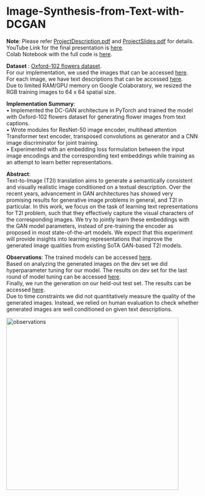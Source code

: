 # Image-Synthesis-from-Text-with-DCGAN

**Note**: Please refer [ProjectDescription.pdf](https://github.com/a1code/Image-Synthesis-from-Text-with-DCGAN/blob/main/ProjectDescription.pdf) and [ProjectSlides.pdf](https://github.com/a1code/Image-Synthesis-from-Text-with-DCGAN/blob/main/ProjectSlides.pdf) for details.   
YouTube Link for the final presentation is [here](https://www.youtube.com/watch?v=e43h1iVaNPM).  
Colab Notebook with the full code is [here](https://github.com/a1code/Image-Synthesis-from-Text-with-DCGAN/blob/main/code.ipynb).   

**Dataset** : [Oxford-102 flowers dataset](https://www.robots.ox.ac.uk/~vgg/data/flowers/102/).  
For our implementation, we used the images that can be accessed [here](https://drive.google.com/drive/folders/1uORr7J-8jWaovhcH7IhOzFIb2liV2w7j?usp=sharing).  
For each image, we have text descriptions that can be accessed [here](https://drive.google.com/drive/folders/18H5iIRidsH7FHuz0VBI3toSWQ8M4caIt?usp=sharing).   
Due to limited RAM/GPU memory on Google Colaboratory, we resized the RGB training images to 64 x 64 spatial size.

**Implementation Summary**:  
• Implemented the DC-GAN architecture in PyTorch and trained the model with Oxford-102 flowers dataset for generating flower images from text captions.     
• Wrote modules for ResNet-50 image encoder, multihead attention Transformer text encoder, transposed convolutions as generator and a CNN image discriminator for joint training.   
• Experimented with an embedding loss formulation between the input image encodings and the corresponding text embeddings while training as an attempt to learn better representations.    

**Abstract**:  
Text-to-Image (T2I) translation aims to generate a semantically consistent and visually realistic image conditioned on a textual description. Over the recent years, advancement in GAN architectures has showed very promising results for generative image problems in general, and T2I in particular. In this work, we focus on the task of learning text representations for T2I problem, such that they effectively capture the visual characters of the corresponding images. We try to jointly learn these embeddings with the GAN model parameters, instead of pre-training the encoder as proposed in most state-of-the-art models. We expect that this experiment will provide insights into learning representations that improve the generated image qualities from existing SoTA GAN-based T2I models.

**Observations**:
The trained models can be accessed [here](https://drive.google.com/drive/folders/1HD-aTKy2Ll_qjXA5hdY9YaH1Gm3T7Kjj?usp=sharing).   
Based on analyzing the generated images on the dev set we did hyperparameter tuning for our model. The results on dev set for the last round of model tuning can be accessed [here](https://drive.google.com/drive/folders/1wk-dBL39o2_OJWK2kqs82zU0keGJadwT?usp=sharing).   
Finally, we run the generation on our held-out test set. The results can be accessed [here](https://drive.google.com/drive/folders/1oHnMIbz7cTV8eXt44XZtcuU7cGsQJDZb?usp=sharing).   
Due to time constraints we did not quantitatively measure the quality of the generated images. Instead, we relied on human evaluation to check whether generated images are well conditioned on given text descriptions.

<img width="451" alt="observations" src="https://user-images.githubusercontent.com/10013303/131036698-fa7b546f-ca5d-4a39-bdab-836098e3e096.png">
